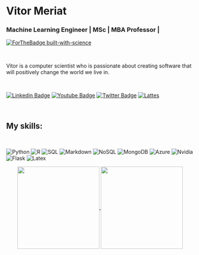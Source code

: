 # Vitor Meriat

### Machine Learning Engineer | MSc | MBA Professor | 

[![ForTheBadge built-with-science](http://ForTheBadge.com/images/badges/built-with-science.svg)](https://www.vitormeriat.com.br/)

<br/>

Vitor is a computer scientist who is passionate about creating software that will positively change the world we live in.

<br/>

[![Linkedin Badge](https://img.shields.io/badge/linkedin-%230077B5.svg?&style=for-the-badge&logo=linkedin&logoColor=white)](https://www.linkedin.com/in/vitormeriat/)
[![Youtube Badge](https://img.shields.io/badge/youtube-%23FF0000.svg?&style=for-the-badge&logo=youtube&logoColor=white)](https://www.youtube.com/user/vitormeriat/)
[![Twitter Badge](https://img.shields.io/badge/twitter-%231DA1F2.svg?&style=for-the-badge&logo=twitter&logoColor=white)](https://twitter.com/vitormeriat/)
[![Lattes](https://img.shields.io/badge/Lattes-%231DA1F2.svg?&style=for-the-badge&logo=lattes&logoColor=white)](http://lattes.cnpq.br/4473850410819538)

<br/>

## My skills:
<br/>

![Python](https://img.shields.io/badge/python-%233776AB.svg?&style=for-the-badge&logo=python&logoColor=white) 
![R](https://img.shields.io/badge/r-%23276DC3.svg?&style=for-the-badge&logo=r&logoColor=white) 
![SQL](https://img.shields.io/badge/-SQL-ff961f?style=for-the-badge&logoColor=white&logo=SQL) 
![Markdown](https://img.shields.io/badge/markdown-%23000000.svg?&style=for-the-badge&logo=markdown&logoColor=white)
![NoSQL](https://img.shields.io/badge/-NoSQL-ff961f?style=for-the-badge&logoColor=white&logo=NoSQL) 
![MongoDB](https://img.shields.io/badge/MongoDB-%234ea94b.svg?&style=for-the-badge&logo=mongodb&logoColor=white) 
![Azure](https://img.shields.io/badge/-Azure-ff961f?style=for-the-badge&logoColor=blue&logo=Azure)
![Nvidia](https://img.shields.io/badge/nvidia-%2376B900.svg?&style=for-the-badge&logo=nvidia&logoColor=white)
![Flask](https://img.shields.io/badge/flask%20-%23000.svg?&style=for-the-badge&logo=flask&logoColor=white)
![Latex](https://img.shields.io/badge/LaTeX-1f425f.svg?&style=for-the-badge&logo=latex&logoColor=white)

<p align=center>
    <a href="https://github.com/anuraghazra/github-readme-stats" title="Go to Source">
        <img height=220 align="center" src="https://github-readme-stats.vercel.app/api?username=vitormeriat&count_private=true&show_icons=true&theme=bear">
    </a>
    <a href="https://github.com/anuraghazra/github-readme-stats">
    <img height=220 align="center" src="https://github-readme-stats.vercel.app/api/top-langs/?username=vitormeriat&bg_color=20232a&title_color=61dafb&icon_color=a960ff&text_color=ffffff" />
  </a>
</p>
